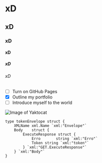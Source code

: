 # xD
## xD
### xD
#### xD
##### xD
###### xD

- [ ] Turn on GitHub Pages
- [x] Outline my portfolio
- [ ] Introduce myself to the world

![Image of Yaktocat](https://octodex.github.com/images/yaktocat.png)

``` golang
type tokenEnvelope struct {
	XMLName xml.Name `xml:"Envelope"`
	Body    struct {
		ExecuteResponse struct {
			Erro       string `xml:"Erro"`
			Token string `xml:"token"`
		} `xml:"GET.ExecuteResponse"`
	} `xml:"Body"`
}

```

